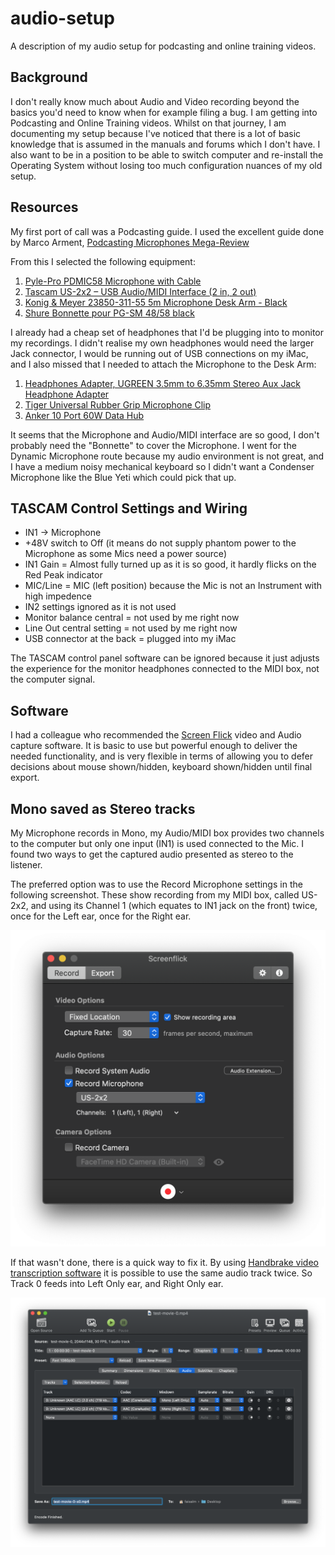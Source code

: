 # audio-setup
A description of my audio setup for podcasting and online training videos.

## Background

I don't really know much about Audio and Video recording beyond the basics you'd need to know when for example filing a bug.
I am getting into Podcasting and Online Training videos.  Whilst on that journey, I am documenting my setup because I've
noticed that there is a lot of basic knowledge that is assumed in the manuals and forums which I don't have.  I also want
to be in a position to be able to switch computer and re-install the Operating System without losing too much configuration
nuances of my old setup.

## Resources

My first port of call was a Podcasting guide.  I used the excellent guide done by Marco Arment, [Podcasting Microphones Mega-Review](https://marco.org/podcasting-microphones)

From this I selected the following equipment:
1. [Pyle-Pro PDMIC58 Microphone with Cable](https://www.amazon.co.uk/gp/product/B003GEBGA0/ref=ppx_yo_dt_b_asin_title_o03_s00?ie=UTF8&psc=1)
1. [Tascam US-2x2 – USB Audio/MIDI Interface (2 in, 2 out)](https://www.amazon.co.uk/gp/product/B00N4LTFUI/ref=ppx_yo_dt_b_asin_title_o05_s00?ie=UTF8&psc=1)
1. [Konig & Meyer 23850-311-55 5m Microphone Desk Arm - Black](https://www.amazon.co.uk/gp/product/B00AXMLZCW/ref=ppx_yo_dt_b_asin_title_o04_s00?ie=UTF8&psc=1)
1. [Shure Bonnette pour PG-SM 48/58 black](https://www.amazon.co.uk/gp/product/B0006NMUK4/ref=ppx_yo_dt_b_asin_title_o02_s00?ie=UTF8&psc=1)

I already had a cheap set of headphones that I'd be plugging into to monitor my recordings.  I didn't realise my own headphones would need the larger Jack connector, I would be running out of USB connections on my iMac, and I also missed that I needed to attach the Microphone to the Desk Arm:
1. [Headphones Adapter, UGREEN 3.5mm to 6.35mm Stereo Aux Jack Headphone Adapter](https://www.amazon.co.uk/gp/product/B00EL9V5XW/ref=ppx_yo_dt_b_asin_title_o01_s00?ie=UTF8&psc=1)
1. [Tiger Universal Rubber Grip Microphone Clip](https://www.amazon.co.uk/gp/product/B002GOFUMQ/ref=ppx_yo_dt_b_asin_title_o00_s00?ie=UTF8&psc=1)
1. [Anker 10 Port 60W Data Hub](https://www.amazon.co.uk/gp/product/B00VE4UJD4/ref=ppx_yo_dt_b_asin_title_o01_s00?ie=UTF8&psc=1)

It seems that the Microphone and Audio/MIDI interface are so good, I don't probably need the "Bonnette" to cover the Microphone.
I went for the Dynamic Microphone route because my audio environment is not great, and I have a medium noisy mechanical keyboard so I didn't want a Condenser Microphone like the Blue Yeti which could pick that up.

## TASCAM Control Settings and Wiring

- IN1 -> Microphone
- +48V switch to Off (it means do not supply phantom power to the Microphone as some Mics need a power source)
- IN1 Gain = Almost fully turned up as it is so good, it hardly flicks on the Red Peak indicator
- MIC/Line = MIC (left position) because the Mic is not an Instrument with high impedence
- IN2 settings ignored as it is not used
- Monitor balance central = not used by me right now
- Line Out central setting = not used by me right now
- USB connector at the back = plugged into my iMac

The TASCAM control panel software can be ignored because it just adjusts the experience for the monitor headphones connected to the MIDI box, not the computer signal.

## Software

I had a colleague who recommended the [Screen Flick](https://www.araelium.com) video and Audio capture software.  It is basic to use but powerful enough to deliver the needed functionality, and is very flexible in terms of allowing you to defer decisions about mouse shown/hidden, keyboard shown/hidden until final export.

## Mono saved as Stereo tracks

My Microphone records in Mono, my Audio/MIDI box provides two channels to the computer but only one input (IN1) is used connected to the Mic.
I found two ways to get the captured audio presented as stereo to the listener.

The preferred option was to use the Record Microphone settings in the following screenshot.  These show recording from my MIDI box, called US-2x2, and using its Channel 1 (which equates to IN1 jack on the front) twice, once for the Left ear, once for the Right ear.

![Screen Flick Audio Settings](./recordChannelSettings.png)

If that wasn't done, there is a quick way to fix it.  By using [Handbrake video transcription software](https://handbrake.fr) it is possible to use the same audio track twice.  So Track 0 feeds into Left Only ear, and Right Only ear.

![Handbrake Audio Settings](./handbrakeAudioSettings.png)
